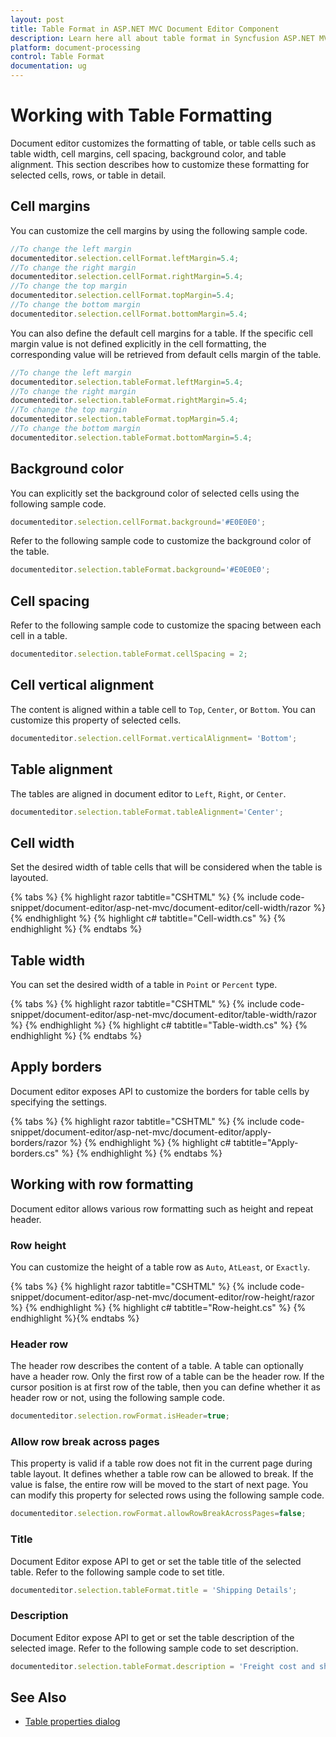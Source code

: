 ```yaml
---
layout: post
title: Table Format in ASP.NET MVC Document Editor Component
description: Learn here all about table format in Syncfusion ASP.NET MVC Document Editor component of Syncfusion Essential JS 2 and more.
platform: document-processing
control: Table Format
documentation: ug
---
```



# Working with Table Formatting

Document editor customizes the formatting of table, or table cells such as table width, cell margins, cell spacing, background color, and table alignment. This section describes how to customize these formatting for selected cells, rows, or table in detail.

## Cell margins

You can customize the cell margins by using the following sample code.

```typescript
//To change the left margin
documenteditor.selection.cellFormat.leftMargin=5.4;
//To change the right margin
documenteditor.selection.cellFormat.rightMargin=5.4;
//To change the top margin
documenteditor.selection.cellFormat.topMargin=5.4;
//To change the bottom margin
documenteditor.selection.cellFormat.bottomMargin=5.4;
```

You can also define the default cell margins for a table. If the specific cell margin value is not defined explicitly in the cell formatting, the corresponding value will be retrieved from default cells margin of the table.

```typescript
//To change the left margin
documenteditor.selection.tableFormat.leftMargin=5.4;
//To change the right margin
documenteditor.selection.tableFormat.rightMargin=5.4;
//To change the top margin
documenteditor.selection.tableFormat.topMargin=5.4;
//To change the bottom margin
documenteditor.selection.tableFormat.bottomMargin=5.4;
```

## Background color

You can explicitly set the background color of selected cells using the following sample code.

```typescript
documenteditor.selection.cellFormat.background='#E0E0E0';
```

Refer to the following sample code to customize the background color of the table.

```typescript
documenteditor.selection.tableFormat.background='#E0E0E0';
```

## Cell spacing

Refer to the following sample code to customize the spacing between each cell in a table.

```typescript
documenteditor.selection.tableFormat.cellSpacing = 2;
```

## Cell vertical alignment

The content is aligned within a table cell to `Top`, `Center`, or `Bottom`. You can customize this property of selected cells.

```typescript
documenteditor.selection.cellFormat.verticalAlignment= 'Bottom';
```

## Table alignment

The tables are aligned in document editor to `Left`, `Right`, or `Center`.

```typescript
documenteditor.selection.tableFormat.tableAlignment='Center';
```

## Cell width

Set the desired width of table cells that will be considered when the table is layouted.


{% tabs %}
{% highlight razor tabtitle="CSHTML" %}
{% include code-snippet/document-editor/asp-net-mvc/document-editor/cell-width/razor %}
{% endhighlight %}
{% highlight c# tabtitle="Cell-width.cs" %}
{% endhighlight %}
{% endtabs %}



## Table width

You can set the desired width of a table in `Point` or `Percent` type.


{% tabs %}
{% highlight razor tabtitle="CSHTML" %}
{% include code-snippet/document-editor/asp-net-mvc/document-editor/table-width/razor %}
{% endhighlight %}
{% highlight c# tabtitle="Table-width.cs" %}
{% endhighlight %}
{% endtabs %}



## Apply borders

Document editor exposes API to customize the borders for table cells by specifying the settings.


{% tabs %}
{% highlight razor tabtitle="CSHTML" %}
{% include code-snippet/document-editor/asp-net-mvc/document-editor/apply-borders/razor %}
{% endhighlight %}
{% highlight c# tabtitle="Apply-borders.cs" %}
{% endhighlight %}
{% endtabs %}



## Working with row formatting

Document editor allows various row formatting such as height and repeat header.

### Row height

You can customize the height of a table row as `Auto`, `AtLeast`, or `Exactly`.


{% tabs %}
{% highlight razor tabtitle="CSHTML" %}
{% include code-snippet/document-editor/asp-net-mvc/document-editor/row-height/razor %}
{% endhighlight %}
{% highlight c# tabtitle="Row-height.cs" %}
{% endhighlight %}{% endtabs %}



### Header row

The header row describes the content of a table. A table can optionally have a header row. Only the first row of a table can be the header row. If the cursor position is at first row of the table, then you can define whether it as header row or not, using the following sample code.

```typescript
documenteditor.selection.rowFormat.isHeader=true;
```

### Allow row break across pages

This property is valid if a table row does not fit in the current page during table layout. It defines whether a table row can be allowed to break. If the value is false, the entire row will be moved to the start of next page. You can modify this property for selected rows using the following sample code.

```typescript
documenteditor.selection.rowFormat.allowRowBreakAcrossPages=false;
```

### Title

Document Editor expose API to get or set the table title of the selected table. Refer to the following sample code to set title.

```typescript
documenteditor.selection.tableFormat.title = 'Shipping Details';
```

### Description

Document Editor expose API to get or set the table description of the selected image. Refer to the following sample code to set description.

```typescript
documenteditor.selection.tableFormat.description = 'Freight cost and shipping details';
```

## See Also

* [Table properties dialog](./dialog#table-properties-dialog)